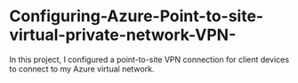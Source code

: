 # Configuring-Azure-Point-to-site-virtual-private-network-VPN-
In this project, I configured a point-to-site VPN connection for client devices to connect to my Azure virtual network.
